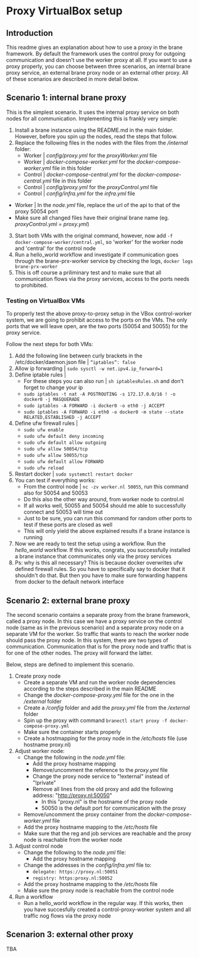 # Proxy VirtualBox setup

## Introduction
This readme gives an explanation about how to use a proxy in the brane framework. By default the framework uses the control proxy for outgoing communication and doesn't use the worker proxy at all. If you want to use a proxy properly, you can choose between three scenarios, an internal brane proxy service, an external brane proxy node or an external other proxy. All of these scenarios are described in more detail below. 

## Scenario 1: internal brane proxy
This is the simplest scenario. It uses the internal proxy service on both nodes for all communication. Implementing this is frankly very simple:
1. Install a brane instance using the README.md in the main folder. However, before you spin up the nodes, read the steps that follow.
2. Replace the following files in the nodes with the files from the */internal* folder:
    - Worker | *config/proxy.yml* for the *proxyWorker.yml* file
    - Worker | *docker-compose-worker.yml* for the *docker-compose-worker.yml* file in this folder
    - Control | *docker-compose-central.yml* for the *docker-compose-central.yml* file in this folder
    - Control | *config/proxy.yml* for the *proxyControl.yml* file
    - Control | *config/infra.yml* for the *infra.yml* file
  - Worker | In the *node.yml* file, replace the url of the api to that of the proxy 50054 port
  - Make sure all changed files have their original brane name (eg. *proxyControl.yml* = *proxy.yml*)
3. Start both VMs with the original command, however, now add `-f docker-compose-worker/central.yml`, so 'worker' for the worker node and 'central' for the  control node
4. Run a hello_world workflow and investigate if communication goes through the brane-prx-worker service by checking the logs, `docker logs brane-prx-worker`
5. This is off course a priliminary test and to make sure that all communication flows via the proxy services, access to the ports needs to prohibited.

### Testing on VirtualBox VMs
To properly test the above proxy-to-proxy setup in the VBox control-worker system, we are going to prohibit access to the ports on the VMs. The only ports that we will leave open, are the two ports (50054 and 50055) for the proxy service.

Follow the next steps for both VMs:
1. Add the following line between curly brackets in the /etc/docker/daemon.json file | `“iptables”: false`
2. Allow ip forwarding | `sudo sysctl -w net.ipv4.ip_forward=1`
3. Define iptable rules |
   - For these steps you can also run | `sh iptablesRules.sh` and don't forget to change your ip
   - `sudo iptables -t nat -A POSTROUTING -s 172.17.0.0/16 ! -o docker0 -j MASQUERADE`
   - `sudo iptables -A FORWARD -i docker0 -o eth0 -j ACCEPT`
   - `sudo iptables -A FORWARD -i eth0 -o docker0 -m state --state RELATED,ESTABLISHED -j ACCEPT`
4. Define ufw firewall rules |
   - `sudo ufw enable`
   - `sudo ufw default deny incoming`
   - `sudo ufw default allow outgoing`
   - `sudo ufw allow 50054/tcp`
   - `sudo ufw allow 50055/tcp`
   - `sudo ufw default allow FORWARD`
   - `sudo ufw reload`
5. Restart docker | `sudo systemctl restart docker`
6. You can test if everything works:
   - From the control node | `nc -zv worker.nl 50055`, run this command also for 50054 and 50053
   - Do this also the other way around, from worker node to control.nl
   - If all works well, 50055 and 50054 should me able to successfully connect and 50053 will time out
   - Just to be sure, you can run this command for random other ports to test if these ports are closed as well
   - This will only yield the above explained results if a brane instance is running
7. Now we are ready to test the setup using a workflow. Run the *hello_world* workflow. If this works, congrats, you successfully installed a brane instance that communicates only via the proxy services
8. Ps: why is this all necessary? This is because docker overwrites ufw defined firewall rules. So you have to specifically say to docker that it shouldn't do that. But then you have to make sure forwarding happens from docker to the default network interface

## Scenario 2: external brane proxy
The second scenario contains a separate proxy from the brane framework, called a proxy node. In this case we have a proxy service on the control node (same as in the previous scenario) and a separate proxy node on a separate VM for the worker. So traffic that wants to reach the worker node should pass the proxy node. 
In this system, there are two types of communication. Communication that is for the proxy node and traffic that is for one of the other nodes. The proxy will forward the latter.

Below, steps are defined to implement this scenario.
1. Create proxy node
   - Create a separate VM and run the worker node dependencies according to the steps described in the main README
   - Change the *docker-compose-proxy.yml* file for the one in the */external* folder
   - Create a */config* folder and add the *proxy.yml* file from the */external* folder
   - Spin up the proxy with command `branectl start proxy -f docker-compose-proxy.yml`
   - Make sure the container starts properly
   - Create a hostmapping for the proxy node in the */etc/hosts* file (use hostname proxy.nl)
2. Adjust worker node:
   - Change the following in the *node.yml* file:
     - Add the proxy hostname mapping
     - Remove/uncomment the reference to the *proxy.yml* file
     - Change the proxy node service to "!external" instead of "!private"
     - Remove all lines from the old proxy and add the following address: "http://proxy.nl:50050"
       - In this "proxy.nl" is the hostname of the proxy node
       - 50050 is the default port for communication with the proxy
   - Remove/uncomment the proxy container from the *docker-compose-worker.yml* file
   - Add the proxy hostname mapping to the */etc/hosts* file
   - Make sure that the reg and job services are reachable and the proxy node is reachable from the worker node
3. Adjust control node
   - Change the following to the *node.yml* file:
     - Add the proxy hostname mapping
   - Change the addresses in the *config/infra.yml* file to:
     - `delegate: https://proxy.nl:50051`
     - `registry: https:proxy.nl:50052`
   - Add the proxy hostname mapping to the */etc/hosts* file
   - Make sure the proxy node is reachable from the control node
4. Run a workflow
   - Run a hello_world workflow in the regular way. If this works, then you have succesfully created a control-proxy-worker system and all traffic nog flows via the proxy node 

## Scenarion 3: external other proxy
TBA